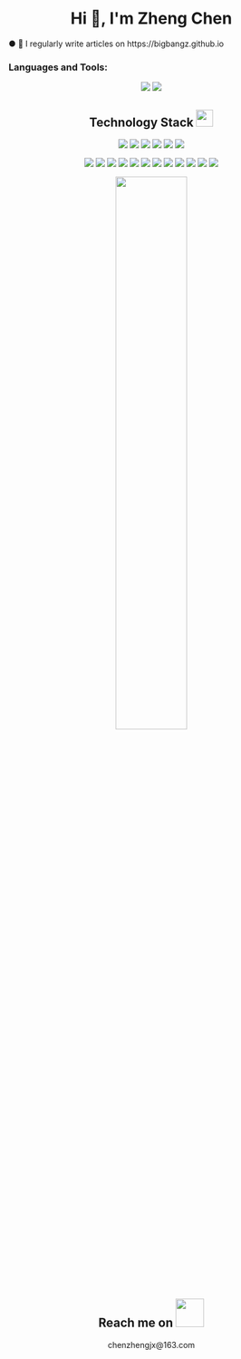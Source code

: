 <h1 align="center">Hi 👋, I'm Zheng Chen</h1>
● 📝 I regularly write articles on https://bigbangz.github.io
<h3 align="left">Languages and Tools:</h3>

<p align = "center">
  <img src = "https://github-readme-stats.vercel.app/api?username=BigBangz&show_icons=true&theme=tokyonight&line_height=27">
  <img src = "https://github-readme-stats.vercel.app/api/top-langs/?username=BigBangz&theme=radical">
</p>

<p align="center">
<h2 align="center">Technology Stack <img src="https://media.giphy.com/media/WUlplcMpOCEmTGBtBW/giphy.gif" width="30"></h2>


<p align="center">
<img src="https://img.shields.io/badge/-Java-red?style=flat-square&logo=coffeescript&logoColor=white"/>
<img src="https://img.shields.io/badge/-Scala-00599C?style=flat-square&logo=Scala&logoColor=white"/>
<img src="https://img.shields.io/badge/-Python-00599C?style=flat-square&logo=python&logoColor=white"/>
<img src="https://img.shields.io/badge/-JavaScript-00599C?style=flat-square&logo=JavaScript&logoColor=white"/>
<img src="https://img.shields.io/badge/-HTML5-E34F26?style=flat-square&logo=html5&logoColor=white"/>
<img src="https://img.shields.io/badge/-CSS3-1572B6?style=flat-square&logo=css3"/>
</p>

<p align="center">
<img src="https://img.shields.io/badge/-Spring-white?style=flat-square&logo=Spring"/>
<img src="https://img.shields.io/badge/-Spring Boot-white?style=flat-square&logo=Spring Boot"/>
<img src="https://img.shields.io/badge/-Spring Cloud-white?style=flat-square&logo=Spring"/>
<img src="https://img.shields.io/badge/-Kafka-white?style=flat-square&logo=Apache Kafka&logoColor=black"/>
<img src="https://img.shields.io/badge/-RabbitMQ-white?style=flat-square&logo=RabbitMQ"/>
<img src="https://img.shields.io/badge/-Kubernetes-white?style=flat-square&logo=Kubernetes"/>
<img src="https://img.shields.io/badge/-Docker-white?style=flat-square&logo=Docker"/>
<img src="https://img.shields.io/badge/-Redis-white?style=flat-square&logo=redis"/>
<img src="https://img.shields.io/badge/-MongoDB-white?style=flat-square&logo=mongodb"/>
<img src="https://img.shields.io/badge/-MySQL-white?style=flat-square&logo=mysql&logoColor=blue"/>
<img src="https://img.shields.io/badge/-PostgreSQL-white?style=flat-square&logo=PostgreSQL&logoColor=blue"/>
<img src="https://img.shields.io/badge/-ElasticSearch-white?style=flat-square&logo=elastic&logoColor=green"/>
</p>

<p align = "center">
<img width="50%" src="https://github-readme-streak-stats.herokuapp.com/?user=BigBangz&show_icons=true&locale=en&layout=compact&theme=radical&line_height=0" />
</p>

<h2 align="center">Reach me on <img src="https://media.giphy.com/media/mGcNjsfWAjY5AEZNw6/giphy.gif" width="50"></h2>
<p align="center">
 <a>chenzhengjx@163.com</a>
</p>

<!--
<p align="left">
  <img width="320" height="445" src="https://spotify-github-profile.vercel.app/api/view?uid=21jsj34glwsu3dboqjpqzm2sa&cover_image=true&theme=default&bar_color=ff0000&bar_color_cover=true">
</p>
**BigBangz/BigBangz** is a ✨ _special_ ✨ repository because its `README.md` (this file) appears on your GitHub profile.

Here are some ideas to get you started:

- 🔭 I’m currently working on ...
- 🌱 I’m currently learning ...
- 👯 I’m looking to collaborate on ...
- 🤔 I’m looking for help with ...
- 💬 Ask me about ...
- 📫 How to reach me: ...
- 😄 Pronouns: ...
- ⚡ Fun fact: ...
-->
